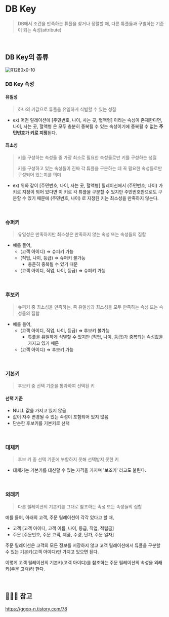 # DB Key
> DB에서 조건을 만족하는 튜플을 찾거나 정렬할 때, 다른 튜플들과 구별하는 기준이 되는 속성(attribute)

<br>

## DB Key의 종류

![R1280x0-10](https://github.com/seonyoung42/CS_Book/assets/77603632/86685df1-60b4-43bf-be2c-5fbea43a5d45)

### DB Key 속성
#### 유일성
> 하나의 키값으로 튜플을 유일하게 식별할 수 있는 성질
+ ex) 어떤 릴레이션에 [주민번호, 나이, 사는 곳, 혈액형] 이라는 속성이 존재한다면, 나이, 사는 곳, 혈액형 은 모두 충분히 중복될 수 있는 속성이기에 중복될 수 없는 **주민번호가 키로 지정**된다. 

#### 최소성
> 키를 구성하는 속성들 중 가장 최소로 필요한 속성들로만 키를 구성하는 성질
> 
> 키를 구성하고 있는 속성들이 진짜 각 튜플을 구분하는 데 꼭 필요한 속성들로만 구성되어 있는지를 의미
+ ex) 위와 같이 [주민번호, 나이, 사는 곳, 혈액형] 릴레이션에서 (주민번호, 나이) 가 키로 지정이 되어 있다면 이 키로 각 튜플을 구분할 수 있지만 주민번호만으로도 구분할 수 있기 때문에 (주민번호, 나이) 로 지정된 키는 최소성을 만족하지 않는다.

<br>

### 슈퍼키
> 유일성은 만족하지만 최소성은 만족하지 않는 속성 또는 속성들의 집합

+ 예를 들어,
  + (고객 아이디) ⇒ 슈퍼키 가능
  - (직업, 나이, 등급) ⇒ 슈퍼키 불가능
      - 충준히 중복될 수 있기 때문
  - (고객 아이디, 직업, 나이, 등급)  ⇒ 슈퍼키 가능

<br>

### 후보키
> 슈퍼키 중 최소성을 만족하는, 즉 유일성과 최소성을 모두 만족하는 속성 또는 속성들의 집합

+ 예를 들어,
  - (고객 아이디, 직업, 나이, 등급) ⇒ 후보키 불가능
      - 튜플을 유일하게 식별할 수 있지만 (직업, 나이, 등급)가 중복되는 속성값을 가지고 있기 때문
  - (고객 아이디) ⇒ 후보키 가능

<br>

### 기본키 
> 후보키 중 선택 기준을 통과하여 선택된 키

#### 선택 기준
+ NULL 값을 가지고 있지 않음
+ 값이 자주 변경될 수 있는 속성이 포함되어 있지 않음
+ 단순한 후보키를 기본키로 선택


<br>

### 대체키
> 후보 키 중 선택 기준에 부합하지 못해 선택받지 못한 키

+ 대체키는 기본키를 대신할 수 있는 자격을 가지며 '보조키' 라고도 불린다.

<br>

### 외래키
> 다른 릴레이션의 기본키를 그대로 참조하는 속성 또는 속성들의 집합

예를 들어, 아래의 고객, 주문 릴레이션이 각각 있다고 할 때, 
+ 고객 [고객 아이디, 고객 이름, 나이, 등급, 직업, 적립금]
+ 주문 [주문번호, 주문 고객, 제품, 수량, 단가, 주문 일자]

주문 릴레이션은 고객의 모든 정보를 저장하지 않고 고객 릴레이션에서 튜플을 구분할 수 있는 기본키(고객 아이디)만 가지고 있으면 된다. 

이렇게 고객 릴레이션의 기본키(고객 아이디)를 참조하는 주문 릴레이션의 속성을 외래키(주문 고객)라 한다. 

<br>

## 🙇🏻‍♀️ 참고
https://ggop-n.tistory.com/78

